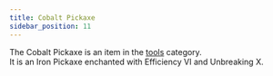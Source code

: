 ```yaml
---
title: Cobalt Pickaxe
sidebar_position: 11
---
```


The Cobalt Pickaxe is an item in the [tools](https://github.com/Slimefun/Slimefun4/wiki/Tools) category.<br>
It is an Iron Pickaxe enchanted with Efficiency VI and Unbreaking X.